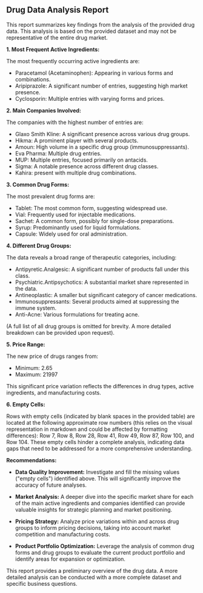 ## Drug Data Analysis Report

This report summarizes key findings from the analysis of the provided drug data.  This analysis is based on the provided dataset and may not be representative of the entire drug market.

**1. Most Frequent Active Ingredients:**

The most frequently occurring active ingredients are:

* Paracetamol (Acetaminophen): Appearing in various forms and combinations.
* Aripiprazole:  A significant number of entries, suggesting high market presence.
* Cyclosporin: Multiple entries with varying forms and prices.


**2. Main Companies Involved:**

The companies with the highest number of entries are:

* Glaxo Smith Kline:  A significant presence across various drug groups.
* Hikma:  A prominent player with several products.
* Amoun:  High volume in a specific drug group (immunosuppressants).
* Eva Pharma:  Multiple drug entries.
* MUP: Multiple entries, focused primarily on antacids.
* Sigma:  A notable presence across different drug classes.
* Kahira: present with multiple drug combinations.


**3. Common Drug Forms:**

The most prevalent drug forms are:

* Tablet: The most common form, suggesting widespread use.
* Vial: Frequently used for injectable medications.
* Sachet: A common form, possibly for single-dose preparations.
* Syrup: Predominantly used for liquid formulations.
* Capsule:  Widely used for oral administration.

**4. Different Drug Groups:**

The data reveals a broad range of therapeutic categories, including:

* Antipyretic.Analgesic: A significant number of products fall under this class.
* Psychiatric.Antipsychotics: A substantial market share represented in the data.
* Antineoplastic: A smaller but significant category of cancer medications.
* Immunosuppressants:  Several products aimed at suppressing the immune system.
* Anti-Acne: Various formulations for treating acne.

(A full list of all drug groups is omitted for brevity.  A more detailed breakdown can be provided upon request).

**5. Price Range:**

The new price of drugs ranges from:

* Minimum: 2.65
* Maximum: 21997

This significant price variation reflects the differences in drug types, active ingredients, and manufacturing costs.

**6. Empty Cells:**

Rows with empty cells (indicated by blank spaces in the provided table) are located at the following approximate row numbers (this relies on the visual representation in markdown and could be affected by formatting differences):  Row 7, Row 8, Row 28, Row 41, Row 49, Row 87, Row 100, and Row 104.  These empty cells hinder a complete analysis, indicating data gaps that need to be addressed for a more comprehensive understanding.


**Recommendations:**

* **Data Quality Improvement:** Investigate and fill the missing values ("empty cells") identified above. This will significantly improve the accuracy of future analyses.

* **Market Analysis:** A deeper dive into the specific market share for each of the main active ingredients and companies identified can provide valuable insights for strategic planning and market positioning.

* **Pricing Strategy:** Analyze price variations within and across drug groups to inform pricing decisions, taking into account market competition and manufacturing costs.

* **Product Portfolio Optimization:** Leverage the analysis of common drug forms and drug groups to evaluate the current product portfolio and identify areas for expansion or optimization.


This report provides a preliminary overview of the drug data. A more detailed analysis can be conducted with a more complete dataset and specific business questions.
